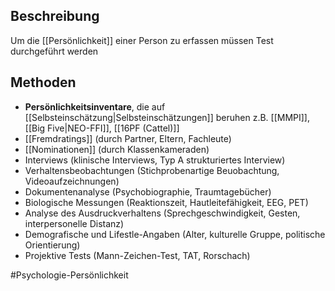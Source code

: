 ## Beschreibung
Um die [[Persönlichkeit]] einer Person zu erfassen müssen Test durchgeführt werden

## Methoden
- **Persönlichkeitsinventare**, die auf [[Selbsteinschätzung|Selbsteinschätzungen]] beruhen 
z.B. [[MMPI]], [[Big Five\|NEO-FFI]], [[16PF (Cattel)]] 
- [[Fremdratings]] (durch Partner, Eltern, Fachleute)
- [[Nominationen]] (durch Klassenkameraden)
- Interviews (klinische Interviews, Typ A strukturiertes Interview)
- Verhaltensbeobachtungen (Stichprobenartige Beuobachtung, Videoaufzeichnungen)
- Dokumentenanalyse (Psychobiographie, Traumtagebücher)
- Biologische Messungen (Reaktionszeit, Hautleitefähigkeit, EEG, PET)
- Analyse des Ausdruckverhaltens (Sprechgeschwindigkeit, Gesten, interpersonelle Distanz)
- Demografische und Lifestle-Angaben (Alter, kulturelle Gruppe, politische Orientierung)
- Projektive Tests (Mann-Zeichen-Test, TAT, Rorschach)

#Psychologie-Persönlichkeit 